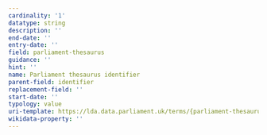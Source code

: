 ```yaml
---
cardinality: '1'
datatype: string
description: ''
end-date: ''
entry-date: ''
field: parliament-thesaurus
guidance: ''
hint: ''
name: Parliament thesaurus identifier
parent-field: identifier
replacement-field: ''
start-date: ''
typology: value
uri-template: https://lda.data.parliament.uk/terms/{parliament-thesaurus}.html
wikidata-property: ''
---
```

